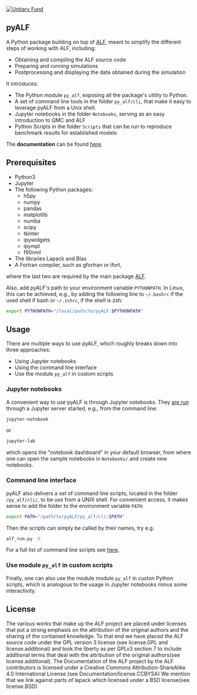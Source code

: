 [![Unitary Fund](https://img.shields.io/badge/Supported%20By-UNITARY%20FUND-brightgreen.svg?style=for-the-badge)](http://unitary.fund)

## pyALF

A Python package building on top of [ALF](https://git.physik.uni-wuerzburg.de/ALF/ALF), meant to simplify the different steps of working with ALF, including:

* Obtaining and compiling the ALF source code
* Preparing and running simulations
* Postprocessing and displaying the data obtained during the simulation

It introduces:

* The Python module `py_alf`, exposing all the package's utility to Python.
* A set of command line tools in the folder `py_alf/cli`, that make it easy to leverage pyALF from a Unix shell.
* Jupyter notebooks in the folder `Notebooks`, serving as an easy introduction to QMC and ALF
* Python Scripts in the folder `Scripts` that can be run to reproduce benchmark results for established models

The **documentation** can be found [here](http://gitpages.physik.uni-wuerzburg.de/Jonas_schwab/pyalf-docu).

## Prerequisites

* Python3
* Jupyter
* The following Python packages:
  * h5py
  * numpy
  * pandas
  * matplotlib
  * numba
  * scipy
  * tkinter
  * ipywidgets
  * ipympl
  * f90nml
* The libraries Lapack and Blas
* A Fortran compiler, such as gfortran or ifort,

where the last two are required by the main package [ALF](https://git.physik.uni-wuerzburg.de/ALF).

Also, add pyALF's path to your environment variable `PYTHONPATH`. In Linux, this can be achieved, e.g., by adding the following line to `~/.bashrc` if the used shell if bash or `~/.zshrc`, if the shell is zsh:

```bash
export PYTHONPATH="/local/path/to/pyALF:$PYTHONPATH"
```

## Usage

There are multiple ways to use pyALF, which roughly breaks down into three approaches:
* Using Jupyter notebooks
* Using the command line interface
* Use the module `py_alf` in custom scripts

### Jupyter notebooks

A convenient way to use pyALF is through Jupyter notebooks. They [are run](https://jupyter.readthedocs.io/en/latest/running.html) through a Jupyter server started, e.g., from the command line:

```bash
jupyter-notebook
```

or

```bash
jupyter-lab
```

which opens the "notebook dashboard" in your default browser, from where one can open the sample notebooks in `Notebooks/` and create new notebooks.

### Command line interface

pyALF also delivers a set of command line scripts, located in the folder `/py_alf/cli/`, to be use from a UNIX shell. For convenient access, it makes sense to add the folder to the environment variable `PATH`:

```bash
export PATH="/path/to/pyALF/py_alf/cli:$PATH"
```

Then the scripts can simply be called by their names, try e.g. 

```bash
alf_run.py -h
```

For a full list of command line scripts see [here](gitpages.physik.uni-wuerzburg.de/Jonas_schwab/pyalf-docu/source/reference/cli.html).

### Use module `py_alf` in custom scripts

Finally, one can also use the module module `py_alf` in custon Python scripts, which is analogous to the usage in Jupyter notebooks minus some interactivity.

## License

The various works that make up the ALF project are placed under licenses that put
a strong emphasis on the attribution of the original authors and the sharing of the contained knowledge.
To that end we have placed the ALF source code under the GPL version 3 license (see license.GPL and license.additional)
and took the liberty as per GPLv3 section 7 to include additional terms that deal with the attribution
of the original authors(see license.additional).
The Documentation of the ALF project by the ALF contributors is licensed under a Creative Commons Attribution-ShareAlike 4.0 International License (see Documentation/license.CCBYSA)
We mention that we link against parts of lapack which licensed under a BSD license(see license.BSD).
